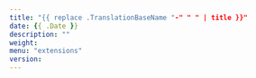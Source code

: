 ```yaml
---
title: "{{ replace .TranslationBaseName "-" " " | title }}"
date: {{ .Date }}
description: ""
weight:
menu: "extensions"
version:
---
```


